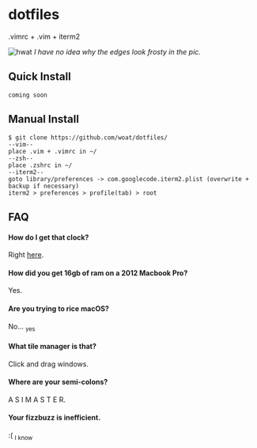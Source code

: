 # dotfiles
.vimrc + .vim + iterm2

![hwat](https://puu.sh/viEpo/90a019df08.png)
*I have no idea why the edges look frosty in the pic.*

## Quick Install
```
coming soon
```

## Manual Install
```
$ git clone https://github.com/woat/dotfiles/
--vim--
place .vim + .vimrc in ~/
--zsh--
place .zshrc in ~/
--iterm2--
goto library/preferences -> com.googlecode.iterm2.plist (overwrite + backup if necessary)
iterm2 > preferences > profile(tab) > root 
```

## FAQ
#### How do I get that clock?
Right [here](https://github.com/woat/ezbar).

#### How did you get 16gb of ram on a 2012 Macbook Pro?
Yes.

#### Are you trying to rice macOS?
No... <sub>yes</sub>

#### What tile manager is that?
Click and drag windows.

#### Where are your semi-colons?
A S I M A S T E R.

#### Your fizzbuzz is inefficient.
:( <sub>I know</sub>
